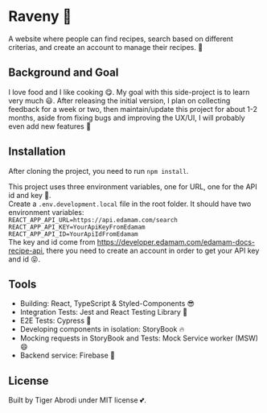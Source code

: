 # Raveny :pizza:

A website where people can find recipes, search based on different criterias, and create an account to manage their recipes. :smiling_face_with_three_hearts:

## Background and Goal

I love food and I like cooking :yum:. My goal with this side-project is to learn very much :smiley:. After releasing the initial version, I plan on collecting feedback for a week or two, then maintain/update this project for about 1-2 months, aside from fixing bugs and improving the UX/UI, I will probably even add new features :tada:

## Installation

After cloning the project, you need to run `npm install`.

This project uses three environment variables, one for URL, one for the API id and key :sparkling_heart:.
<br>
Create a `.env.development.local` file in the root folder.
It should have two environment variables:
<br>
`REACT_APP_API_URL=https://api.edamam.com/search`
<br>
`REACT_APP_API_KEY=YourApiKeyFromEdamam`
<br>
`REACT_APP_API_ID=YourApiIdFromEdamam`
<br>
The key and id come from https://developer.edamam.com/edamam-docs-recipe-api, there you need to create an account in order to get your API key and id :stuck_out_tongue_closed_eyes:.

## Tools

- Building: React, TypeScript & Styled-Components :sunglasses:
- Integration Tests: Jest and React Testing Library :blue_heart:
- E2E Tests: Cypress :metal:
- Developing components in isolation: StoryBook :fire:
- Mocking requests in StoryBook and Tests: Mock Service worker (MSW) :smile:
- Backend service: Firebase :cowboy_hat_face:

## License

Built by Tiger Abrodi under MIT license :two_hearts:.
